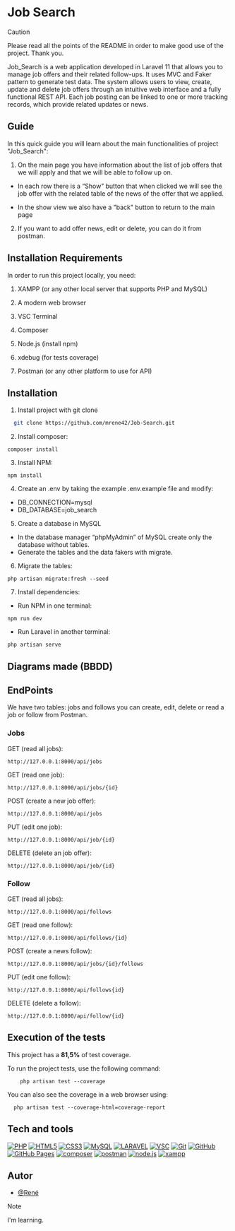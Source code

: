 # Job Search

>[!CAUTION]
>Please read all the points of the README in order to make good use of the project. Thank you. 

Job_Search is a web application developed in Laravel 11 that allows you to manage job offers and their related follow-ups. It uses MVC and Faker pattern to generate test data. The system allows users to view, create, update and delete job offers through an intuitive web interface and a fully functional REST API. Each job posting can be linked to one or more tracking records, which provide related updates or news.

## Guide

In this quick guide you will learn about the main functionalities of  project "Job_Search":

1. On the main page you have information about the list of job offers that we will apply and that we will be able to follow up on.

- In each row there is a “Show” button that when clicked we will see the job offer with the related table of the news of the offer that we applied.

- In the show view we also have a "back" button to return to the main page

2. If you want to add offer news, edit or delete, you can do it from postman.


## Installation Requirements

In order to run this project locally, you need:

1. XAMPP (or any other local server that supports PHP and MySQL)

2. A modern web browser

3. VSC Terminal

4. Composer

5. Node.js (install npm)

6. xdebug (for tests coverage)

7. Postman (or any other platform to use for API)

## Installation

1. Install project with git clone

```bash
  git clone https://github.com/mrene42/Job-Search.git
```

2. Install composer:

```
composer install
``` 

3. Install NPM:

```
npm install
``` 

4. Create an .env by taking the example .env.example file and modify:

- DB_CONNECTION=mysql
- DB_DATABASE=job_search

5. Create a database in MySQL
-  In the database manager “phpMyAdmin” of MySQL create only the database without tables.
- Generate the tables and the data fakers with migrate.

6. Migrate the tables:

```
php artisan migrate:fresh --seed
```

7. Install dependencies:

-   Run NPM in one terminal:
```
npm run dev
```
-   Run Laravel in another terminal:
```
php artisan serve
```
    
##  Diagrams made (BBDD)


## EndPoints
We have two tables: jobs and follows you can create, edit, delete or read a job or follow from Postman.

### Jobs
GET    (read all jobs): 
```
http://127.0.0.1:8000/api/jobs
```
GET     (read one job): 
```
http://127.0.0.1:8000/api/jobs/{id}
```
POST    (create a new job offer): 
```
http://127.0.0.1:8000/api/jobs
```
PUT     (edit one job): 
```
http://127.0.0.1:8000/api/job/{id}
```
DELETE  (delete an job offer): 
```
http://127.0.0.1:8000/api/job/{id}
```
### Follow
GET (read all jobs):
```
http://127.0.0.1:8000/api/follows 
```
GET (read one follow):
```
http://127.0.0.1:8000/api/follows/{id}
```
POST (create a news follow):
```
http://127.0.0.1:8000/api/jobs/{id}/follows
```

PUT (edit one follow):
```
http://127.0.0.1:8000/api/follows{id}
```
DELETE (delete a follow):
```
http://127.0.0.1:8000/api/follow/{id}
```

##  Execution of the tests

This project has a **81,5%** of test coverage.

To run the project tests, use the following command:
```
    php artisan test --coverage
```

You can also see the coverage in a web browser using:
```
  php artisan test --coverage-html=coverage-report
```
## Tech and tools

<a href='#777BB4' target="_blank"><img alt='PHP' src='https://img.shields.io/badge/PHP-100000?style=for-the-badge&logo=PHP&logoColor=FFFFFF&labelColor=8892be&color=8892be'/></a>
<a href='https://github.com/shivamkapasia0' target="_blank"><img alt='HTML5' src='https://img.shields.io/badge/HTML5-100000?style=for-the-badge&logo=HTML5&logoColor=white&labelColor=E34F26&color=E34F26'/></a>
<a href='https://github.com/shivamkapasia0' target="_blank"><img alt='CSS3' src='https://img.shields.io/badge/CSS3-100000?style=for-the-badge&logo=CSS3&logoColor=white&labelColor=1572B6&color=1572B6'/></a>
<a href='#4479A1' target="_blank"><img alt='MySQL' src='https://img.shields.io/badge/MySQL-100000?style=for-the-badge&logo=MySQL&logoColor=white&labelColor=00758f&color=00758f'/></a>
<a href='#FF2D20' target="_blank"><img alt='LARAVEL' src='https://img.shields.io/badge/LARAVEL-100000?style=for-the-badge&logo=LARAVEL&logoColor=white&labelColor=F05340&color=F05340'/></a>
<a href='visual studio code' target="_blank"><img alt='VSC' src='https://img.shields.io/badge/VSC-100000?style=for-the-badge&logo=VSC&logoColor=white&labelColor=0277BD&color=0277BD'/></a>
<a href='https://github.com/shivamkapasia0' target="_blank"><img alt='Git' src='https://img.shields.io/badge/Git-100000?style=for-the-badge&logo=Git&logoColor=white&labelColor=F05032&color=F05032'/></a>
<a href='https://github.com/shivamkapasia0' target="_blank"><img alt='GitHub' src='https://img.shields.io/badge/GitHub-100000?style=for-the-badge&logo=GitHub&logoColor=white&labelColor=181717&color=181717'/></a>
<a href='https://github.com/shivamkapasia0' target="_blank"><img alt='GitHub Pages' src='https://img.shields.io/badge/GitHub_Pages-100000?style=for-the-badge&logo=GitHub Pages&logoColor=white&labelColor=222222&color=222222'/></a>
<a href='https://github.com/shivamkapasia0' target="_blank"><img alt='composer' src='https://img.shields.io/badge/composer-100000?style=for-the-badge&logo=composer&logoColor=white&labelColor=8f6447&color=8f6447'/></a>
<a href='https://github.com/shivamkapasia0' target="_blank"><img alt='postman' src='https://img.shields.io/badge/Postman-100000?style=for-the-badge&logo=postman&logoColor=white&labelColor=FF6C37&color=FF6C37'/></a>
<a href='https://github.com/shivamkapasia0' target="_blank"><img alt='node.js' src='https://img.shields.io/badge/Node.js-100000?style=for-the-badge&logo=node.js&logoColor=white&labelColor=82cc27&color=82cc27'/></a>
<a href='https://github.com/shivamkapasia0' target="_blank"><img alt='xampp' src='https://img.shields.io/badge/xampp-100000?style=for-the-badge&logo=xampp&logoColor=white&labelColor=FB7A24&color=FB7A24'/></a>

## Autor

- [@René](https://github.com/mrene42)

>[!NOTE]
>I'm learning.